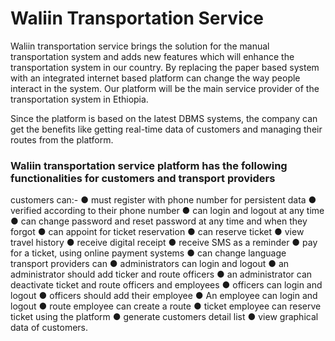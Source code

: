 # Waliin Transportation Service
Waliin transportation service brings the solution for the manual transportation system and adds new features which will enhance the transportation system in our country. By replacing the paper
based system with an integrated internet based platform can change the way people interact in the system. Our platform will be the main service provider of the transportation system in
Ethiopia.

Since the platform is based on the latest DBMS systems, the company can get the benefits like getting real-time data of customers and managing their routes from the platform.
### Waliin transportation service platform has the following functionalities for customers and transport providers
customers can:-
  ● must register with phone number for persistent data
  ● verified according to their phone number
  ● can login and logout at any time
  ● can change password and reset password at any time and when they forgot
  ● can appoint for ticket reservation
  ● can reserve ticket
  ● view travel history
  ● receive digital receipt
  ● receive SMS as a reminder
  ● pay for a ticket, using online payment systems
  ● can change language
transport providers can
  ● administrators can login and logout
  ● an administrator should add ticker and route officers
  ● an administrator can deactivate ticket and route officers and employees
  ● officers can login and logout
  ● officers should add their employee
  ● An employee can login and logout
  ● route employee can create a route
  ● ticket employee can reserve ticket using the platform
  ● generate customers detail list
  ● view graphical data of customers.
